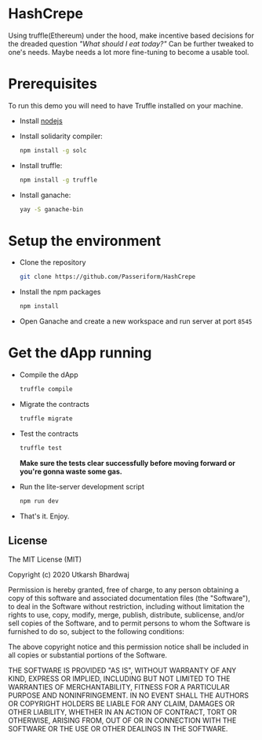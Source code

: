 # HashCrepe
Using truffle(Ethereum) under the hood, make incentive based decisions for the dreaded question *"What should I eat today?"* Can be further tweaked to one's needs. Maybe needs a lot more fine-tuning to become a usable tool.

# Prerequisites
To run this demo you will need to have Truffle installed on your machine.

- Install [nodejs](https://nodejs.org/en/)

- Install solidarity compiler:
  ```bash
  npm install -g solc
  ```
- Install truffle:
  ```bash
  npm install -g truffle
  ```
- Install ganache:
  ```bash
  yay -S ganache-bin
    ```

# Setup the environment
- Clone the repository
  ```bash
  git clone https://github.com/Passeriform/HashCrepe
  ```

- Install the npm packages
  ```bash
  npm install
  ```

- Open Ganache and create a new workspace and run server at port `8545`

# Get the dApp running
- Compile the dApp
  ```bash
  truffle compile
  ```

- Migrate the contracts
  ```bash
  truffle migrate
  ```

- Test the contracts
  ```bash
  truffle test
  ```
  **Make sure the tests clear successfully before moving forward or you're gonna waste some gas.**

- Run the lite-server development script
  ```bash
  npm run dev
  ```

- That's it. Enjoy.

## License

The MIT License (MIT)

Copyright (c) 2020 Utkarsh Bhardwaj

Permission is hereby granted, free of charge, to any person obtaining a copy of this software and associated documentation files (the "Software"), to deal in the Software without restriction, including without limitation the rights to use, copy, modify, merge, publish, distribute, sublicense, and/or sell copies of the Software, and to permit persons to whom the Software is furnished to do so, subject to the following conditions:

The above copyright notice and this permission notice shall be included in all copies or substantial portions of the Software.

THE SOFTWARE IS PROVIDED "AS IS", WITHOUT WARRANTY OF ANY KIND, EXPRESS OR IMPLIED, INCLUDING BUT NOT LIMITED TO THE WARRANTIES OF MERCHANTABILITY, FITNESS FOR A PARTICULAR PURPOSE AND NONINFRINGEMENT. IN NO EVENT SHALL THE AUTHORS OR COPYRIGHT HOLDERS BE LIABLE FOR ANY CLAIM, DAMAGES OR OTHER LIABILITY, WHETHER IN AN ACTION OF CONTRACT, TORT OR OTHERWISE, ARISING FROM, OUT OF OR IN CONNECTION WITH THE SOFTWARE OR THE USE OR OTHER DEALINGS IN THE SOFTWARE.
